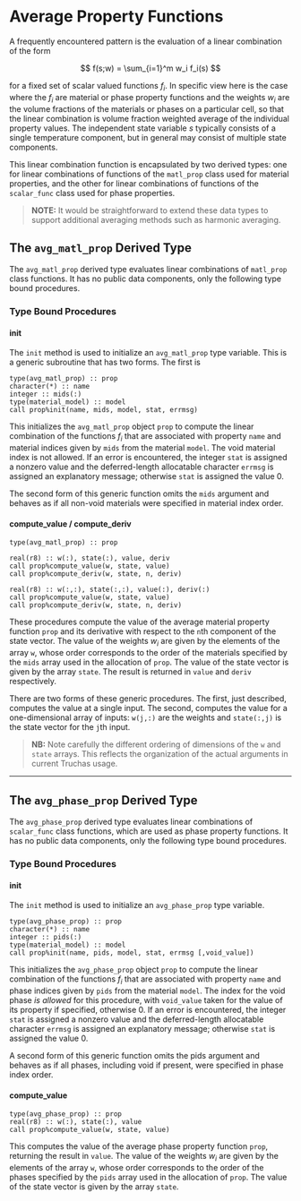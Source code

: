 # Average Property Functions
A frequently encountered pattern is the evaluation of a linear combination
of the form

$$ f(s;w) = \sum_{i=1}^m w_i f_i(s) $$

for a fixed set of scalar valued functions $f_i$. In specific view here is
the case where the $f_i$ are material or phase property functions and the
weights $w_i$ are the volume fractions of the materials or phases on a
particular cell, so that the linear combination is volume fraction weighted
average of the individual property values. The independent state variable
$s$ typically consists of a single temperature component, but in general may
consist of multiple state components.

This linear combination function is encapsulated by two derived types: one
for linear combinations of functions of the `matl_prop` class used for
material properties, and the other for linear combinations of functions
of the `scalar_func` class used for phase properties.

> **NOTE:** It would be straightforward to extend these data types to support
additional averaging methods such as harmonic averaging.

## The `avg_matl_prop` Derived Type

The `avg_matl_prop` derived type evaluates linear combinations of `matl_prop`
class functions. It has no public data components, only the following type
bound procedures.

### Type Bound Procedures
#### init
The `init` method is used to initialize an `avg_matl_prop` type variable.
This is a generic subroutine that has two forms. The first is

```Fortran
type(avg_matl_prop) :: prop
character(*) :: name
integer :: mids(:)
type(material_model) :: model
call prop%init(name, mids, model, stat, errmsg)
```
This initializes the `avg_matl_prop` object `prop` to compute the linear
combination of the functions $f_i$ that are associated with property `name`
and material indices given by `mids` from the material `model`. The void
material index is not allowed. If an error is encountered, the integer `stat`
is assigned a nonzero value and the deferred-length allocatable character
`errmsg` is assigned an explanatory message; otherwise `stat` is assigned the
value 0.

The second form of this generic function omits the `mids` argument and behaves
as if all non-void materials were specified in material index order.

#### compute_value / compute_deriv
```Fortran
type(avg_matl_prop) :: prop

real(r8) :: w(:), state(:), value, deriv
call prop%compute_value(w, state, value)
call prop%compute_deriv(w, state, n, deriv)

real(r8) :: w(:,:), state(:,:), value(:), deriv(:)
call prop%compute_value(w, state, value)
call prop%compute_deriv(w, state, n, deriv)
```
These procedures compute the value of the average material property function
`prop` and its derivative with respect to the `n`th component of the state
vector. The value of the weights $w_i$ are given by the elements of the
array `w`, whose order corresponds to the order of the materials specified
by the `mids` array used in the allocation of `prop`. The value of the state
vector is given by the array `state`. The result is returned in `value` and
`deriv` respectively.

There are two forms of these generic procedures. The first, just described,
computes the value at a single input. The second, computes the value for a
one-dimensional array of inputs: `w(j,:)` are the weights and `state(:,j)` is
the state vector for the `j`th input.

> **NB:** Note carefully the different ordering of dimensions of the `w` and
`state` arrays. This reflects the organization of the actual arguments in
current Truchas usage.

---

## The `avg_phase_prop` Derived Type
The `avg_phase_prop` derived type evaluates linear combinations of
`scalar_func` class functions, which are used as phase property functions.
It has no public data components, only the following type bound procedures.

### Type Bound Procedures

#### init
The `init` method is used to initialize an `avg_phase_prop` type variable.
```Fortran
type(avg_phase_prop) :: prop
character(*) :: name
integer :: pids(:)
type(material_model) :: model
call prop%init(name, pids, model, stat, errmsg [,void_value])
```
This initializes the `avg_phase_prop` object `prop` to compute the linear
combination of the functions $f_i$ that are associated with property `name`
and phase indices given by `pids` from the material `model`. The index for the
void phase *is allowed* for this procedure, with `void_value` taken for the
value of its property if specified, otherwise 0. If an error is encountered,
the integer `stat` is assigned a nonzero value and the deferred-length
allocatable character `errmsg` is assigned an explanatory message; otherwise
`stat` is assigned the value 0.

A second form of this generic function omits the pids argument and behaves as
if all phases, including void if present, were specified in phase index order.

#### compute_value
```Fortran
type(avg_phase_prop) :: prop
real(r8) :: w(:), state(:), value
call prop%compute_value(w, state, value)
```
This computes the value of the average phase property function `prop`,
returning the result in `value`. The value of the weights $w_i$ are given by
the elements of the array `w`, whose order corresponds to the order of the
phases specified by the `pids` array used in the allocation of `prop`. The
value of the state vector is given by the array `state`.
